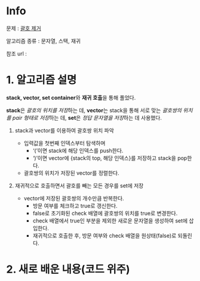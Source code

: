 # Info

문제 : [괄호 제거](https://www.acmicpc.net/problem/2800)

알고리즘 종류 : 문자열, 스택, 재귀

참조 url :


# 1. 알고리즘 설명

**stack, vector, set container**와 **재귀 호출**을 통해 풀었다.

**stack**은 *괄호의 위치를 저장*하는 데, **vector**는 stack을 통해 서로 맞는 *괄호쌍의 위치를 pair 형태로 저장*하는 데, **set**은 *정답 문자열을 저장*하는 데 사용했다.

1. stack과 vector를 이용하여 괄호쌍 위치 파악
    * 입력값을 첫번째 인덱스부터 탐색하며
       - ‘(’이면 stack에 해당 인덱스를 push한다.
       - ‘)’이면 vector에 {stack의 top, 해당 인덱스}를 저장하고 stack을 pop한다.
    * 괄호쌍의 위치가 저장된 vector를 정렬한다.
 
2. 재귀적으로 호출하면서 괄호를 빼는 모든 경우를 set에 저장
    * vector에 저장된 괄호쌍의 개수만큼 반복한다.
        - 방문 여부를 체크하고 true로 갱신한다.
        - false로 초기화된 check 배열에 괄호쌍의 위치를 true로 변경한다.
        - check 배열에서 true인 부분을 제외한 새로운 문자열을 생성하여 set에 삽입한다.
        - 재귀적으로 호출한 후, 방문 여부와 check 배열을 원상태(false)로 되돌린다.
 

# 2. 새로 배운 내용(코드 위주)

